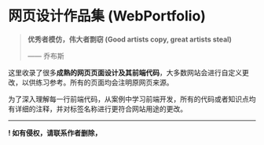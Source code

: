 # 网页设计作品集 (WebPortfolio)



> **优秀者模仿，伟大者剽窃 (Good artists copy, great artists steal)**
>
> —— 乔布斯



这里收录了很多**成熟的网页页面设计及其前端代码**，大多数网站会进行自定义更改，以供练习参考。所有的页面均会注明原网页来源。

为了深入理解每一行前端代码，从案例中学习前端开发，所有的代码或者知识点均有详细的注释，并对标签名称进行更符合网站用途的更改。



---

**! 如有侵权，请联系作者删除，**

